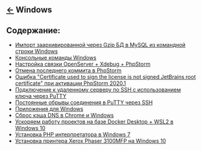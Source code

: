 [&larr;](../readme.md "Операционные системы") Windows
-----------------------------------------------------

<a name="content"></a>
## Содержание:

- [Импорт заархивированной через Gzip БД в MySQL из командной строки Windows](importing-a-gzip-database-into-mysql-from-the-windows-command-line.md)
- [Консольные команды Windows](windows-console-commands.md)
- [Настройка связки OpenServer + Xdebug + PhpStorm](configuring-openserver-xdebug-phpstorm.md)
- [Отмена последнего коммита в PhpStorm](canceling-the-last-commit-in-phpstorm.md)
- [Ошибка "Certificate used to sign the license is not signed JetBrains root certificate" при активации PhpStorm 2020.1](certificate-used-to-sign-the-license-is-not-signed-jetbrains-root-certificate-error-when-activating-phpstorm-2020-1.md)
- [Подключение к удаленному серверу по SSH с использованием ключа через PuTTY](connecting-to-a-remote-server-via-ssh-using-a-key-via-putty.md)
- [Постоянные обрывы соединения в PuTTY через SSH](constant-connection-interruptions-in-putty-over-ssh.md)
- [Приложения для Windows](applications-for-windows.md)
- [Сброс кэша DNS в Chrome и Windows](resetting-the-dns-cache-in-chrome-and-windows.md)
- [Ускоряем работу проектов на базе Docker Desktop + WSL2 в Windows 10](accelerating-docker-desktop-wsl2-projects-on-windows-10.md)
- [Установка PHP интерпретатора в Windows 7](installing-php-interpreter-in-windows-7.md)
- [Установка принтера Xerox Phaser 3100MFP на Windows 10](installing-the-xerox-phaser-3100mfp-printer-on-windows-10.md)